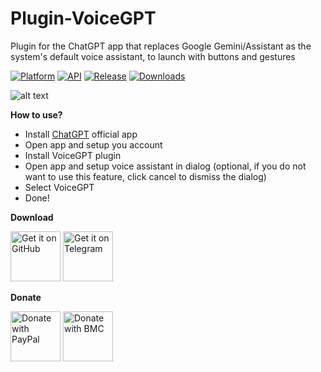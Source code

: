 # Plugin-VoiceGPT
Plugin for the ChatGPT app that replaces Google Gemini/Assistant as the system's default voice assistant, to launch with buttons and gestures

[![Platform](https://img.shields.io/badge/android-platform?style=for-the-badge&label=platform&labelColor=21262d&color=6e7681)](https://www.android.com) [![API](https://img.shields.io/badge/24%2B-level?style=for-the-badge&logo=android&logoColor=3cd382&label=API&labelColor=21262d&color=ff663b)](https://developer.android.com/studio/releases/platforms) [![Release](https://img.shields.io/github/v/release/WSTxda/VoiceGPT?display_name=tag&style=for-the-badge&logo=github&labelColor=21262d&color=1f6feb)](https://github.com/WSTxda/VoiceGPT/releases/latest) [![Downloads](https://img.shields.io/github/downloads/WSTxda/VoiceGPT/total?style=for-the-badge&labelColor=21262d&color=238636)](https://github.com/WSTxda/VoiceGPT/releases)

![alt text](https://raw.githubusercontent.com/WSTxda/VoiceGPT/main/images/Banner.png)

**How to use?**

- Install [ChatGPT](https://play.google.com/store/apps/details?id=com.openai.chatgpt) official app
- Open app and setup you account
- Install VoiceGPT plugin
- Open app and setup voice assistant in dialog (optional, if you do not want to use this feature,
  click cancel to dismiss the dialog)
- Select VoiceGPT
- Done!

**Download**

[<img src="https://raw.githubusercontent.com/WSTxda/QP-Gallery-Releases/master/Images/GitHub.svg"
      alt='Get it on GitHub'
      height="80">](https://github.com/WSTxda/VoiceGPT/releases/latest) [<img src="https://raw.githubusercontent.com/WSTxda/QP-Gallery-Releases/master/Images/Telegram.svg"
      alt='Get it on Telegram'
      height="80">](https://t.me/WSTprojects)

**Donate**

[<img src="https://raw.githubusercontent.com/WSTxda/QP-Gallery-Releases/master/Images/PayPal.svg"
      alt='Donate with PayPal'
      height="80">](https://bit.ly/2lV0E6u) [<img src="https://raw.githubusercontent.com/WSTxda/QP-Gallery-Releases/master/Images/BMC.svg"
      alt='Donate with BMC'
      height="80">](https://www.buymeacoffee.com/wstxda)
